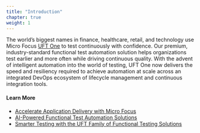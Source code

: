 ```yaml
---
title: "Introduction"
chapter: true
weight: 1
---
```


The world’s biggest names in finance, healthcare, retail, and technology use Micro Focus [UFT One](https://www.microfocus.com/products/uft-one/overview) to test continuously with confidence. Our premium, industry-standard functional test automation solution helps organizations test earlier and more often while driving continuous quality. With the advent of intelligent automation into the world of testing, UFT One now delivers the speed and resiliency required to achieve automation at scale across an integrated DevOps ecosystem of lifecycle management and continuous integration tools.

#### Learn More
- [Accelerate Application Delivery with Micro Focus](https://www.microfocus.com/en-us/solutions/accelerate-application-delivery)
- [AI-Powered Functional Test Automation Solutions](https://www.microfocus.com/portfolio/functional-testing-software-testing)
- [Smarter Testing with the UFT Family of Functional Testing Solutions](https://players.brightcove.net/5456344257001/HkaDA1joZ_default/index.html?videoId=6161717604001&utm_campaign=00175040)